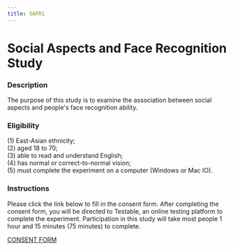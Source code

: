 ```yaml
---
title: SAFR1
---
```


# Social Aspects and Face Recognition Study

### Description
The purpose of this study is to examine the association between social aspects and people's face recognition ability.

### Eligibility
(1) East-Asian ethnicity;
<br>
(2) aged 18 to 70;
<br>
(3) able to read and understand English;
<br>
(4) has normal or correct-to-normal vision;
<br>
(5) must complete the experiment on a computer (Windows or Mac IO).

### Instructions
Please click the link below to fill in the consent form. After completing the consent form, you will be directed to Testable, an online testing platform to complete the experiment. Participation in this study will take most people 1 hour and 15 minutes (75 minutes) to complete.

[CONSENT FORM](https://forms.office.com/r/u45rE5TLM3)
